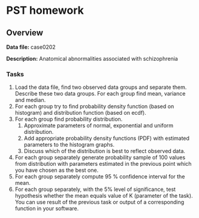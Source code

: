 # PST homework #

## Overview ##

**Data file:** case0202

**Description:** Anatomical abnormalities associated with schizophrenia

### Tasks ###

1. Load the data file, find two observed data groups and separate them. Describe these two data groups. For each group find mean, variance and median.
2. For each group try to find probability density function (based on histogram) and distribution function (based on ecdf).
3. For each group find probability distribution.
   1. Approximate parameters of normal, exponential and uniform distribution.
   2. Add appropriate probability density functions (PDF) with estimated parameters to the histogram graphs.
   3. Discuss which of the distribution is best to reflect observed data.
4. For each group separately generate probability sample of 100 values from distribution with parameters estimated in the previous point which you have chosen as the best one.
5. For each group separately compute 95 % confidence interval for the mean.
6. For each group separately, with the 5% level of significance, test hypothesis whether the mean equals value of K (parameter of the task). You can use result of the previous task or output of a corresponding function in your software.
